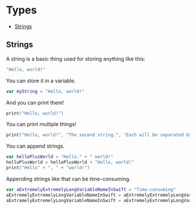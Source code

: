 # Types

- [Strings](#strings)

## Strings

A string is a basic thing used for storing anything like this:

```swift
"Hello, world!"
```

You can store it in a variable.

```swift
var myString = "Hello, world!"
```

And you can print them!

```swift
print("Hello, world!")
```

You can print multiple things!

```swift
print("Hello, world!", "The second string.", "Each will be separated by a space.")
```

You can append strings.

```swift
var helloPlusWorld = "Hello," + " world!"
helloPlusWorld = helloPlusWorld + "Hello, world!"
print("Hello" + ", " + "world!")
```

Appending strings like that can be time-consuming.

```swift
var aExtremelyExtremelyLongVariableNameInSwift = "Time-consuming"
aExtremelyExtremelyLongVariableNameInSwift = aExtremelyExtremelyLongVariableNameInSwift + " and you can spell it wrong."
aExtramelyExtremelyLongVariableNameInSwift = aExtremelyExtremelyLongVariableNameInSwift + "Not a good way." // Spelling error.
```

